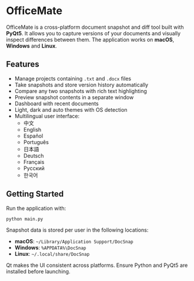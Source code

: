 # OfficeMate

OfficeMate is a cross-platform document snapshot and diff tool built with **PyQt5**. It allows you to capture versions of your documents and visually inspect differences between them. The application works on **macOS**, **Windows** and **Linux**.

## Features

- Manage projects containing `.txt` and `.docx` files
- Take snapshots and store version history automatically
- Compare any two snapshots with rich text highlighting
- Preview snapshot contents in a separate window
- Dashboard with recent documents
- Light, dark and auto themes with OS detection
- Multilingual user interface:
  - 中文
  - English
  - Español
  - Português
  - 日本語
  - Deutsch
  - Français
  - Русский
  - 한국어

## Getting Started

Run the application with:

```bash
python main.py
```

Snapshot data is stored per user in the following locations:

- **macOS**: `~/Library/Application Support/DocSnap`
- **Windows**: `%APPDATA%\DocSnap`
- **Linux**: `~/.local/share/DocSnap`

Qt makes the UI consistent across platforms. Ensure Python and PyQt5 are installed before launching.
